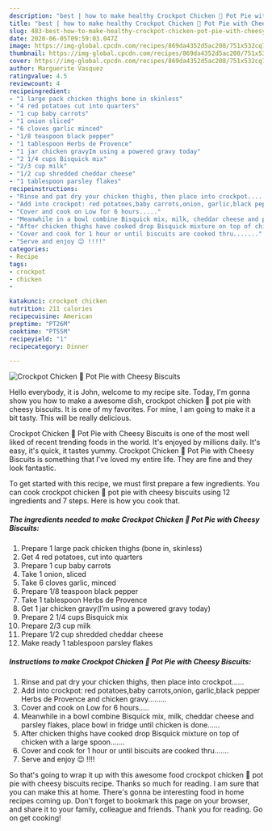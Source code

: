 ```yaml
---
description: "best | how to make healthy Crockpot Chicken 🐔 Pot Pie with Cheesy Biscuits"
title: "best | how to make healthy Crockpot Chicken 🐔 Pot Pie with Cheesy Biscuits"
slug: 483-best-how-to-make-healthy-crockpot-chicken-pot-pie-with-cheesy-biscuits
date: 2020-06-05T09:59:03.047Z
image: https://img-global.cpcdn.com/recipes/869da4352d5ac208/751x532cq70/crockpot-chicken-🐔-pot-pie-with-cheesy-biscuits-recipe-main-photo.jpg
thumbnail: https://img-global.cpcdn.com/recipes/869da4352d5ac208/751x532cq70/crockpot-chicken-🐔-pot-pie-with-cheesy-biscuits-recipe-main-photo.jpg
cover: https://img-global.cpcdn.com/recipes/869da4352d5ac208/751x532cq70/crockpot-chicken-🐔-pot-pie-with-cheesy-biscuits-recipe-main-photo.jpg
author: Marguerite Vasquez
ratingvalue: 4.5
reviewcount: 4
recipeingredient:
- "1 large pack chicken thighs bone in skinless"
- "4 red potatoes cut into quarters"
- "1 cup baby carrots"
- "1 onion sliced"
- "6 cloves garlic minced"
- "1/8 teaspoon black pepper"
- "1 tablespoon Herbs de Provence"
- "1 jar chicken gravyIm using a powered gravy today"
- "2 1/4 cups Bisquick mix"
- "2/3 cup milk"
- "1/2 cup shredded cheddar cheese"
- "1 tablespoon parsley flakes"
recipeinstructions:
- "Rinse and pat dry your chicken thighs, then place into crockpot......"
- "Add into crockpot: red potatoes,baby carrots,onion, garlic,black pepper Herbs de Provence and chicken gravy........."
- "Cover and cook on Low for 6 hours....."
- "Meanwhile in a bowl combine Bisquick mix, milk, cheddar cheese and parsley flakes, place bowl in fridge until chicken is done......"
- "After chicken thighs have cooked drop Bisquick mixture on top of chicken with a large spoon......."
- "Cover and cook for 1 hour or until biscuits are cooked thru......."
- "Serve and enjoy 😉 !!!!"
categories:
- Recipe
tags:
- crockpot
- chicken
- 

katakunci: crockpot chicken  
nutrition: 211 calories
recipecuisine: American
preptime: "PT26M"
cooktime: "PT55M"
recipeyield: "1"
recipecategory: Dinner

---
```



![Crockpot Chicken 🐔 Pot Pie with Cheesy Biscuits](https://img-global.cpcdn.com/recipes/869da4352d5ac208/751x532cq70/crockpot-chicken-🐔-pot-pie-with-cheesy-biscuits-recipe-main-photo.jpg)

Hello everybody, it is John, welcome to my recipe site. Today, I'm gonna show you how to make a awesome dish, crockpot chicken 🐔 pot pie with cheesy biscuits. It is one of my favorites. For mine, I am going to make it a bit tasty. This will be really delicious.

Crockpot Chicken 🐔 Pot Pie with Cheesy Biscuits is one of the most well liked of recent trending foods in the world. It's enjoyed by millions daily. It's easy, it's quick, it tastes yummy. Crockpot Chicken 🐔 Pot Pie with Cheesy Biscuits is something that I've loved my entire life. They are fine and they look fantastic.




To get started with this recipe, we must first prepare a few ingredients. You can cook crockpot chicken 🐔 pot pie with cheesy biscuits using 12 ingredients and 7 steps. Here is how you cook that.

<!--inarticleads1-->

##### The ingredients needed to make Crockpot Chicken 🐔 Pot Pie with Cheesy Biscuits:

1. Prepare 1 large pack chicken thighs (bone in, skinless)
1. Get 4 red potatoes, cut into quarters
1. Prepare 1 cup baby carrots
1. Take 1 onion, sliced
1. Take 6 cloves garlic, minced
1. Prepare 1/8 teaspoon black pepper
1. Take 1 tablespoon Herbs de Provence
1. Get 1 jar chicken gravy(I’m using a powered gravy today)
1. Prepare 2 1/4 cups Bisquick mix
1. Prepare 2/3 cup milk
1. Prepare 1/2 cup shredded cheddar cheese
1. Make ready 1 tablespoon parsley flakes




<!--inarticleads2-->

##### Instructions to make Crockpot Chicken 🐔 Pot Pie with Cheesy Biscuits:

1. Rinse and pat dry your chicken thighs, then place into crockpot......
1. Add into crockpot: red potatoes,baby carrots,onion, garlic,black pepper Herbs de Provence and chicken gravy.........
1. Cover and cook on Low for 6 hours.....
1. Meanwhile in a bowl combine Bisquick mix, milk, cheddar cheese and parsley flakes, place bowl in fridge until chicken is done......
1. After chicken thighs have cooked drop Bisquick mixture on top of chicken with a large spoon.......
1. Cover and cook for 1 hour or until biscuits are cooked thru.......
1. Serve and enjoy 😉 !!!!




So that's going to wrap it up with this awesome food crockpot chicken 🐔 pot pie with cheesy biscuits recipe. Thanks so much for reading. I am sure that you can make this at home. There's gonna be interesting food in home recipes coming up. Don't forget to bookmark this page on your browser, and share it to your family, colleague and friends. Thank you for reading. Go on get cooking!
